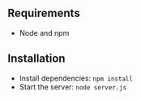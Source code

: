 ## Requirements

- Node and npm

## Installation

- Install dependencies: `npm install`
- Start the server: `node server.js`